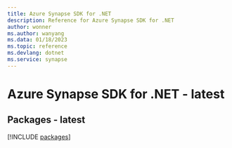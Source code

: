 ```yaml
---
title: Azure Synapse SDK for .NET
description: Reference for Azure Synapse SDK for .NET
author: wonner
ms.author: wanyang
ms.data: 01/18/2023
ms.topic: reference
ms.devlang: dotnet
ms.service: synapse
---
```

# Azure Synapse SDK for .NET - latest
## Packages - latest
[!INCLUDE [packages](synapse-index.md)]